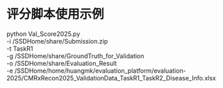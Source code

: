 # 评分脚本使用示例

python Val_Score2025.py \
  -i /SSDHome/share/Submission.zip \
  -t TaskR1 \
  -g /SSDHome/share/GroundTruth_for_Validation \
  -o /SSDHome/share/Evaluation_Result \
  -e /SSDHome/home/huangmk/evaluation_platform/evaluation-2025/CMRxRecon2025_ValidationData_TaskR1_TaskR2_Disease_Info.xlsx
